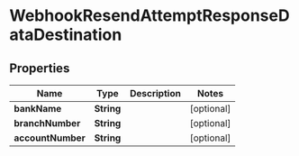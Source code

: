 

# WebhookResendAttemptResponseDataDestination


## Properties

| Name | Type | Description | Notes |
|------------ | ------------- | ------------- | -------------|
|**bankName** | **String** |  |  [optional] |
|**branchNumber** | **String** |  |  [optional] |
|**accountNumber** | **String** |  |  [optional] |



